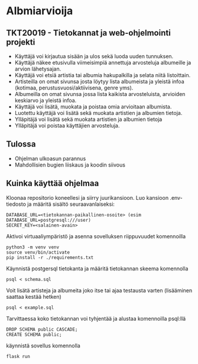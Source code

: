 # Albmiarvioija
## TKT20019 - Tietokannat ja web-ohjelmointi projekti
* Käyttäjä voi kirjautua sisään ja ulos sekä luoda uuden tunnuksen.
* Käyttäjä näkee etusivulla viimeisimpiä annettuja arvosteluja albumeille ja arvion lähetysajan.
* Käyttäjä voi etsiä artistia tai albumia hakupalkilla ja selata niitä listoittain.
* Artisteilla on omat sivunsa josta löytyy lista albumeista ja yleistä infoa (kotimaa, perustusvuosi/aktiivisena, genre yms).
* Albumeilla on omat sivunsa jossa lista kaikista arvosteluista, arvioiden keskiarvo ja yleistä infoa.
* Käyttäjä voi lisätä, muokata ja poistaa omia arvioitaan albumista.
* Luotettu käyttäjä voi lisätä sekä muokata artistien ja albumien tietoja. 
* Ylläpitäjä voi lisätä sekä muokata artistien ja albumien tietoja
* Ylläpitäjä voi poistaa käyttäjien arvosteluja.
## Tulossa
* Ohjelman ulkoasun parannus
* Mahdollisien bugien liiskaus ja koodin siivous
## Kuinka käyttää ohjelmaa
Kloonaa repositorio koneellesi ja siirry juurikansioon. Luo kansioon .env-tiedosto ja määritä sisältö seuraavanlaiseksi:
```
DATABASE_URL=<tietokannan-paikallinen-osoite> (esim DATABASE_URL=postgresql:///user)
SECRET_KEY=<salainen-avain>
```
Aktivoi virtuaaliympäristö ja asenna sovelluksen riippuvuudet komennoilla
```
python3 -m venv venv
source venv/bin/activate
pip install -r ./requirements.txt
```
Käynnistä postgersql tietokanta ja määritä tietokannan skeema komennolla
```
psql < schema.sql
```
Voit lisätä artisteja ja albumeita joko itse tai ajaa testausta varten (lisääminen saattaa kestää hetken)
```
psql < example.sql
```
Tarvittaessa koko tietokannan voi tyhjentää ja alustaa komennoilla psql:llä
```
DROP SCHEMA public CASCADE;
CREATE SCHEMA public;
```
käynnistä sovellus komennolla
```
flask run
```

